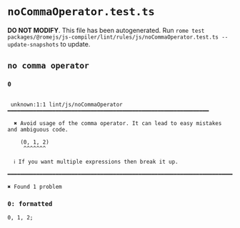 # `noCommaOperator.test.ts`

**DO NOT MODIFY**. This file has been autogenerated. Run `rome test packages/@romejs/js-compiler/lint/rules/js/noCommaOperator.test.ts --update-snapshots` to update.

## `no comma operator`

### `0`

```

 unknown:1:1 lint/js/noCommaOperator ━━━━━━━━━━━━━━━━━━━━━━━━━━━━━━━━━━━━━━━━━━━━━━━━━━━━━━━━━━━━━━━

  ✖ Avoid usage of the comma operator. It can lead to easy mistakes and ambiguous code.

    (0, 1, 2)
     ^^^^^^^

  ℹ If you want multiple expressions then break it up.

━━━━━━━━━━━━━━━━━━━━━━━━━━━━━━━━━━━━━━━━━━━━━━━━━━━━━━━━━━━━━━━━━━━━━━━━━━━━━━━━━━━━━━━━━━━━━━━━━━━━

✖ Found 1 problem

```

### `0: formatted`

```
0, 1, 2;

```
